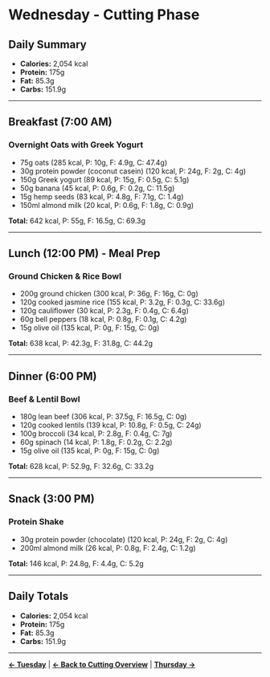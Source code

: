 # Wednesday - Cutting Phase

## Daily Summary
- **Calories:** 2,054 kcal
- **Protein:** 175g
- **Fat:** 85.3g
- **Carbs:** 151.9g

---

## Breakfast (7:00 AM)
### Overnight Oats with Greek Yogurt
- 75g oats (285 kcal, P: 10g, F: 4.9g, C: 47.4g)
- 30g protein powder (coconut casein) (120 kcal, P: 24g, F: 2g, C: 4g)
- 150g Greek yogurt (89 kcal, P: 15g, F: 0.5g, C: 5.1g)
- 50g banana (45 kcal, P: 0.6g, F: 0.2g, C: 11.5g)
- 15g hemp seeds (83 kcal, P: 4.8g, F: 7.1g, C: 1.4g)
- 150ml almond milk (20 kcal, P: 0.6g, F: 1.8g, C: 0.9g)

**Total:** 642 kcal, P: 55g, F: 16.5g, C: 69.3g

---

## Lunch (12:00 PM) - Meal Prep
### Ground Chicken & Rice Bowl
- 200g ground chicken (300 kcal, P: 36g, F: 16g, C: 0g)
- 120g cooked jasmine rice (155 kcal, P: 3.2g, F: 0.3g, C: 33.6g)
- 120g cauliflower (30 kcal, P: 2.3g, F: 0.4g, C: 6.4g)
- 60g bell peppers (18 kcal, P: 0.8g, F: 0.1g, C: 4.2g)
- 15g olive oil (135 kcal, P: 0g, F: 15g, C: 0g)

**Total:** 638 kcal, P: 42.3g, F: 31.8g, C: 44.2g

---

## Dinner (6:00 PM)
### Beef & Lentil Bowl
- 180g lean beef (306 kcal, P: 37.5g, F: 16.5g, C: 0g)
- 120g cooked lentils (139 kcal, P: 10.8g, F: 0.5g, C: 24g)
- 100g broccoli (34 kcal, P: 2.8g, F: 0.4g, C: 7g)
- 60g spinach (14 kcal, P: 1.8g, F: 0.2g, C: 2.2g)
- 15g olive oil (135 kcal, P: 0g, F: 15g, C: 0g)

**Total:** 628 kcal, P: 52.9g, F: 32.6g, C: 33.2g

---

## Snack (3:00 PM)
### Protein Shake
- 30g protein powder (chocolate) (120 kcal, P: 24g, F: 2g, C: 4g)
- 200ml almond milk (26 kcal, P: 0.8g, F: 2.4g, C: 1.2g)

**Total:** 146 kcal, P: 24.8g, F: 4.4g, C: 5.2g

---

## Daily Totals
- **Calories:** 2,054 kcal
- **Protein:** 175g
- **Fat:** 85.3g
- **Carbs:** 151.9g

---

**[← Tuesday](/cutting/tuesday)** | **[← Back to Cutting Overview](/cutting)** | **[Thursday →](/cutting/thursday)** 